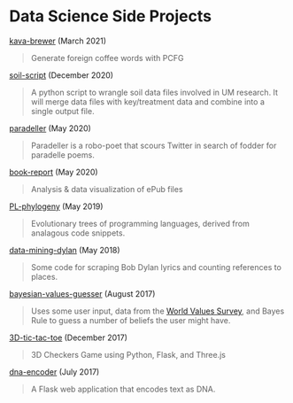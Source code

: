 # Data Science Side Projects

[kava-brewer](https://github.com/dustinmichels/kava-brewer)
(March 2021)

> Generate foreign coffee words with PCFG

[soil-script](https://github.com/dustinmichels/soil-script)
(December 2020)

> A python script to wrangle soil data files involved in UM research. It will merge data files with key/treatment data and combine into a single output file.

[paradeller](https://github.com/dustinmichels/paradeller)
(May 2020)

> Paradeller is a robo-poet that scours Twitter in search of fodder for paradelle poems.

[book-report](https://github.com/dustinmichels/book-report)
(May 2020)

> Analysis & data visualization of ePub files

[PL-phylogeny](https://github.com/dustinmichels/PL-phylogeny)
(May 2019)

> Evolutionary trees of programming languages, derived from analagous code snippets.

[data-mining-dylan](https://github.com/dustinmichels/data-mining-dylan)
(May 2018)

> Some code for scraping Bob Dylan lyrics and counting references to places.

[bayesian-values-guesser](https://github.com/dustinmichels/bayesian-values-guesser)
(August 2017)

> Uses some user input, data from the [World Values Survey](www.worldvaluessurvey.org), and Bayes Rule to guess a number of beliefs the user might have.

[3D-tic-tac-toe](https://github.com/dustinmichels/3D-tic-tac-toe)
(December 2017)

> 3D Checkers Game using Python, Flask, and Three.js

[dna-encoder](https://github.com/dustinmichels/dna-encoder)
(July 2017)

> A Flask web application that encodes text as DNA.
